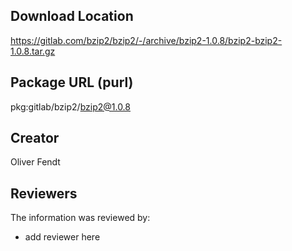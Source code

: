 ## Download Location

https://gitlab.com/bzip2/bzip2/-/archive/bzip2-1.0.8/bzip2-bzip2-1.0.8.tar.gz

## Package URL (purl)

pkg:gitlab/bzip2/bzip2@1.0.8

## Creator

Oliver Fendt

## Reviewers

The information was reviewed by:

* add reviewer here
